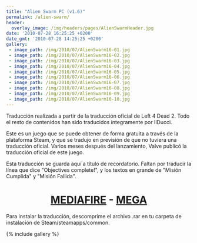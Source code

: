 ```yaml
---
title: "Alien Swarm PC (v1.6)"
permalink: /alien-swarm/
header:
  overlay_image: /img/headers/pages/AlienSwarmHeader.jpg
date: '2010-07-28 16:25:25 +0200'
date_gmt: '2010-07-28 14:25:25 +0200'
gallery:
 - image_path: /img/2010/07/AlienSwarm16-01.jpg
 - image_path: /img/2010/07/AlienSwarm16-02.jpg
 - image_path: /img/2010/07/AlienSwarm16-03.jpg
 - image_path: /img/2010/07/AlienSwarm16-04.jpg
 - image_path: /img/2010/07/AlienSwarm16-05.jpg
 - image_path: /img/2010/07/AlienSwarm16-06.jpg
 - image_path: /img/2010/07/AlienSwarm16-07.jpg
 - image_path: /img/2010/07/AlienSwarm16-08.jpg
 - image_path: /img/2010/07/AlienSwarm16-09.jpg
 - image_path: /img/2010/07/AlienSwarm16-10.jpg
---
```

Traducción realizada a partir de la traducción oficial de Left 4 Dead 2. Todo el resto de 
contenidos han sido traducidos íntegramente por IlDucci.

Este es un juego que se puede obtener de forma gratuita a través de la plataforma Steam, y 
que se tradujo en previsión de que no tuviera una traducción oficial. Varios meses después del 
lanzamiento, Valve publicó la traducción oficial de este juego.

Esta traducción se guarda aquí a título de recordatorio. Faltan por traducir la línea que dice 
"Objectives complete!", y los textos en grande de "Misión Cumplida" y "Misión Fallida".

<h1 style="text-align: center;"><strong><a href="http://www.mediafire.com/download/vmp8vcme4p4kt6l/TraduccionAlienSwarm16.7z">MEDIAFIRE</a> - <a href="https://mega.nz/#!oIUj2JaK!Pl-WPfXAU5PP1RRjK-wKY5zuJ5G0q6teza2WRh6yBLs">MEGA</a></strong></h1>

Para instalar la traducción, descomprime el archivo .rar en tu carpeta de instalación de 
Steam/steamapps/common.

{% include gallery %}
